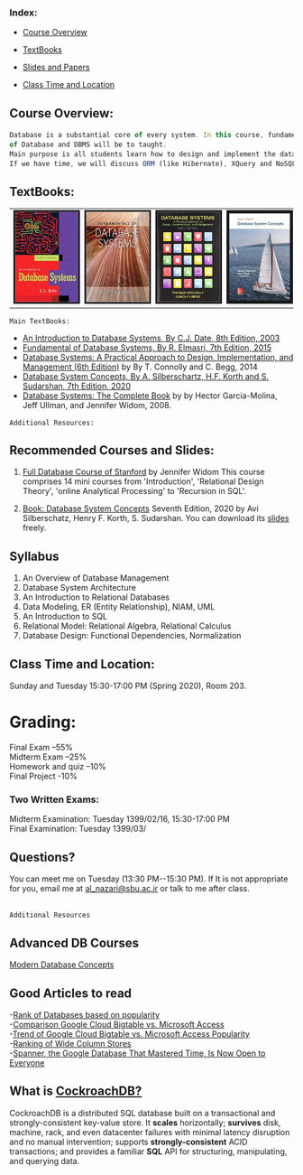 ### **Index:**
- [Course Overview](#Course-Overview)
- [TextBooks](#TextBooks)
- [Slides and Papers](#Slides-and-Papers)

- [Class Time and Location](#Class-Time-and-Location)

## <a name="Course-Overview"></a>Course Overview:
```javascript
Database is a substantial core of every system. In this course, fundamental concepts 
of Database and DBMS will be to taught.
Main purpose is all students learn how to design and implement the data tier of every system. 
If we have time, we will discuss ORM (like Hibernate), XQuery and NoSQL.
```
## <a name="TextBooks"></a>TextBooks:

<table class="tg">
  <tr>
    <td class="tg-0lax"><img src="images/cjdate.jpg" alt="" border='3' height='160' width='170' /></td>
    <td class="tg-0lax"><img src="images/elmasri.jpg" alt="" border='3' height='160' width='170' /></td>
    <td class="tg-0lax"><img src="images/connolly.jpg" alt="" border='3' height='160' width='170' /></td>
    <td class="tg-0lax"><img src="images/db7.jpg" alt="" border='3' height='160' width='170' /></td>
  </tr>
</table>

```
Main TextBooks:
```
* [An Introduction to Database Systems, By C.J. Date, 8th Edition, 2003](https://www.amazon.com/Introduction-Database-Systems-8th/dp/0321197844)
* [Fundamental of Database Systems, By R. Elmasri, 7th Edition, 2015](https://www.amazon.com/Fundamentals-Database-Systems-Ramez-Elmasri/dp/0133970779)
* [Database Systems: A Practical Approach to Design, Implementation, and Management (6th Edition)](https://www.amazon.com/Database-Systems-Practical-Implementation-Management/dp/0132943263) by By T. Connolly and C. Begg, 2014
* [Database System Concepts, By A. Silberschartz, H.F. Korth and S. Sudarshan, 7th Edition, 2020](https://www.db-book.com/db7/slides-dir/)
* [Database Systems: The Complete Book](http://infolab.stanford.edu/~ullman/dscb.html) by by Hector Garcia-Molina, Jeff Ullman, and Jennifer Widom, 2008.

```
Additional Resources:
```

## <a name="slides"></a>Recommended Courses and Slides:
1. [Full Database Course of Stanford](https://lagunita.stanford.edu) by Jennifer Widom
  This course comprises 14 mini courses from 'Introduction', 'Relational Design Theory', 'online Analytical Processing' to 'Recursion in SQL'.
  
2. [Book: Database System Concepts](https://www.db-book.com/db7/slides-dir/) Seventh Edition, 2020 by Avi Silberschatz, Henry F. Korth, S. Sudarshan. You can download its [slides](https://www.db-book.com/db7/slides-dir/) freely.
  
 ## <a name='syllabus' />Syllabus
 1. An Overview of Database Management
 2. Database System Architecture
 3. An Introduction to Relational Databases
 4. Data Modeling, ER (Entity Relationship), NIAM, UML 
 5. An Introduction to SQL
 6. Relational Model: Relational Algebra, Relational Calculus
 7. Database Design: Functional Dependencies, Normalization
 
## <a name="Class-Time-and-Location"></a>Class Time and Location:
Sunday and Tuesday 15:30-17:00 PM (Spring 2020), Room 203. 

# <a name="Grading"></a>Grading:

Final Exam –55% </br>
Midterm Exam –25% </br>
Homework and quiz –10%  </br>
Final Project -10% </br>

### <a name="Two-Written-Exams"></a>Two Written Exams:
Midterm Examination: Tuesday 1399/02/16, 15:30-17:00 PM<br/>
Final Examination: Tuesday 1399/03/ <br/>

## <a name="Questions"></a>Questions?
You can meet me on Tuesday (13:30 PM--15:30 PM).
If It is not appropriate for you, email me at al_nazari@sbu.ac.ir or talk to me after class. 

## <a name="additional_resources"></a>
```javascript
Additional Resources
```
## <a name="advanced_courses"></a>Advanced DB Courses
[Modern Database Concepts](https://www.ksi.mff.cuni.cz/~svoboda/courses/191-NDBI040/)<br/>

## <a name="advanced_courses"></a>Good Articles to read
-[Rank of Databases based on popularity](https://db-engines.com/en/ranking)<br/>
-[Comparison Google Cloud Bigtable vs. Microsoft Access](https://db-engines.com/en/system/Google+Cloud+Bigtable%3BMicrosoft+Access)<br/>
-[Trend of Google Cloud Bigtable vs. Microsoft Access Popularity](https://db-engines.com/en/ranking_trend/system/Google+Cloud+Bigtable%3BMicrosoft+Access)<br/>
-[Ranking of Wide Column Stores](https://db-engines.com/en/ranking/wide+column+store)<br/>
-[Spanner, the Google Database That Mastered Time, Is Now Open to Everyone](https://www.wired.com/2017/02/spanner-google-database-harnessed-time-now-open-everyone/)

## What is [CockroachDB?](https://github.com/cockroachdb/cockroach)

CockroachDB is a distributed SQL database built on a transactional and
strongly-consistent key-value store. It **scales** horizontally;
**survives** disk, machine, rack, and even datacenter failures with
minimal latency disruption and no manual intervention; supports
**strongly-consistent** ACID transactions; and provides a familiar
**SQL** API for structuring, manipulating, and querying data.

